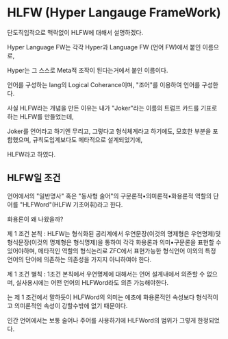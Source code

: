 # HLFW (Hyper Langauge FrameWork)

단도직입적으로 맥락없이 HLFW에 대해서 설명하겠다.

Hyper Language FW는 각각 Hyper과 Language FW (언어 FW)에서 붙인 이름으로,

Hyper는 그 스스로 Meta적 조작이 된다는거에서 붙인 이름이다.

언어를 구성하는 lang의 Logical Coherance이며, "조어"를 이용하여 언어를 구성한다.

사실 HLFW라는 개념을 만든 이유는 내가 "Joker"라는 이름의 트럼프 카드를 기표로 하는 HLFW를 만들었는데,

Joker를 언어라고 하기엔 무리고,
그렇다고 형식체계라고 하기에도, 모호한 부분을 포함했으며, 
규칙도입계보다도 메타적으로 설계되었기에, 

HLFW라고 하였다.

## HLFW일 조건

언어에서의 "일반명사" 혹은 "동사형 술어"의 구문론적•의미론적•화용론적 역할의 단어를 "HLFWord"(HLFW 기초어휘)라고 한다.

화용론이 왜 나왔을까?

제 1 조건 본칙 : HLFW는 형식화된 공리계에서 우연문장(이것의 명제형은 우연명제)및 형식문장(이것의 명제형은 형식명제)을 통하여 각각 화용론과 의미•구문론을 표현할 수 있어야하며, 메타적인 역할의 형식논리로 ZFC에서 표현가능한 형식언어 이외의 특정 언어의 단어에 의존하는 의존성을 가지지 아니하여야 한다.

제 1 조건 별칙 : 1조건 본칙에서 우연명제에 대해서는 언어 설계내에서 의존할 수 없으며, 실사용시에는 어떤 언어의 HLFWord라도 의존 가능해야한다.

는 제 1 조건에서 말하듯이 HLFWord의 의미는 에초에 화용론적인 속성보다 형식적이고 의미론적인 속성이 강할수밖에 없기 때문이다.

인간 언어에서는 보통 술어나 주어를 사용하기에 HLFWord의 범위가 그렇게 한정되었다.